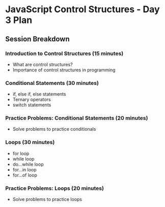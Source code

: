 # JavaScript Control Structures - Day 3 Plan

## Session Breakdown

### Introduction to Control Structures (15 minutes)
- What are control structures?
- Importance of control structures in programming

### Conditional Statements (30 minutes)
- if, else if, else statements
- Ternary operators
- switch statements

### Practice Problems: Conditional Statements (20 minutes)
- Solve problems to practice conditionals

### Loops (30 minutes)
- for loop
- while loop
- do...while loop
- for...in loop
- for...of loop

### Practice Problems: Loops (20 minutes)
- Solve problems to practice loops
